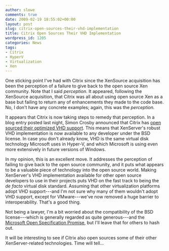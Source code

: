 ```yaml
---
author: slowe
comments: true
date: 2009-02-19 18:55:02+00:00
layout: post
slug: citrix-open-sources-their-vhd-implementation
title: Citrix Open Sources Their VHD Implementation
wordpress_id: 1205
categories: News
tags:
- Citrix
- HyperV
- Virtualization
- Xen
---
```


One sticking point I've had with Citrix since the XenSource acquisition has been the perception of a failure to give back to the open source Xen community. Note that I said _perception_. It appeared, following the XenSource acquisition, that Citrix was all about using open source Xen as a base but failing to return any of enhancements they made to the code base. No, I don't have any concrete examples; again, this was the _perception._

It appears that Citrix is now taking steps to remedy that perception. In a blog entry posted last night, Simon Crosby announced that Citrix has [open sourced their optimized VHD support](http://community.citrix.com/blogs/citrite/simoncr/2009/02/18/We%27ve+Open+Sourced+Our+Optimized+VHD+Support). This means that XenServer's robust VHD implementation is now available to any developer under the BSD license. In case you don't already know, VHD is the same virtual disk technology Microsoft uses in Hyper-V, and which Microsoft is using even more extensively in future versions of Windows.

In my opinion, this is an excellent move. It addresses the perception of failing to give back to the open source community, and it puts what appears to be a valuable piece of technology into the open source world. Making XenServer's VHD implementation available for other open source developers to use in their projects puts VHD on the fast track to being the _de facto_ virtual disk standard. Assuming that other virtualization platforms adopt VHD support---and I'm not sure why many of them wouldn't adopt VHD support, except for VMware---we've now removed a huge barrier to interoperability. That's a good thing.

Not being a lawyer, I'm a bit worried about the compatibility of the BSD license---which is generally regarded as quite generous---and the [Microsoft Open Specification Promise](http://www.microsoft.com/Interop/osp/default.mspx), but I'll leave that for others to hash out.

It will be interesting to see if Citrix also open sources some of their other XenServer-related technologies. Time will tell...
